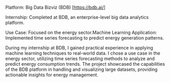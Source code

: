 Platform: Big Data Bizviz (BDB) [https://bdb.ai/]

Internship: Completed at BDB, an enterprise-level big data analytics platform.

Use Case: Focused on the energy sector.Machine Learning Application: Implemented time series forecasting to predict energy generation patterns.

During my internship at BDB, I gained practical experience in applying machine learning techniques to real-world data. I chose a use case in the energy sector, utilizing time series forecasting methods to analyze and predict energy consumption trends. The project showcased the capabilities of the BDB platform in handling and visualizing large datasets, providing actionable insights for energy management.
